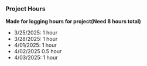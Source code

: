 ### Project Hours
__Made for logging hours for project(Need 8 hours total)__

- 3/25/2025: 1 hour
- 3/28/2025: 1 hour
- 4/01/2025: 1 hour
- 4/02/2025 0.5 hour
- 4/03/2025: 1 hour